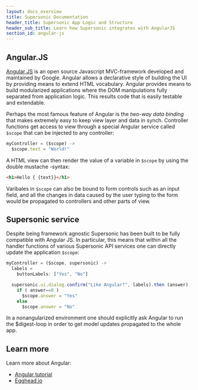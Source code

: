 ```yaml
---
layout: docs_overview
title: Supersonic Documentation
header_title: Supersonic App Logic and Structure
header_sub_title: Learn how Supersonic integrates with AngularJS
section_id: angular-js
---
```


## Angular.JS

[Angular JS](https://angularjs.org/) is an open source Javascript MVC-framework developed and maintained by Google. Angular allows a declarative style of building the UI by providing means to extend HTML vocabulary. Angular provides means to build modularized applications where the DOM manipulations fully separated from application logic. This results code that is easily testable and extendable.

Perhaps the most famous feature of Angular is the _two-way data binding_
that makes extremely easy to keep view layer and data in synch. Controller functions get access to view through a special Angular service called `$scope` that can be injected to any controller:

```js
myController = ($scope) ->
  $scope.text = "World!"
```

A HTML view can then render the value of a variable in `$scope` by using the double mustache -syntax:

```html
<h1>Hello { {text}}</h1>
```

Varibales in `$scope` can also be bound to form controls such as an input field, and all the changes in data caused by the user typing to the form would be propagated to controllers and other parts of view.

## Supersonic service

Despite being framework agnostic Supersonic has been built to be fully compatible with Angular JS. In particular, this means that within all the handler functions of various Supersonic API services one can directly update the application `$scope`:

```js
myController = ($scope, supersonic) ->
  labels =
    buttonLabels: ["Yes", "No"]

  supersonic.ui.dialog.confirm("Like Angular?", labels).then (answer) ->
    if ( answer==0 )
      $scope.answer = "Yes"
    else
      $scope.answer = "No"
```

In a nonangularized environment one should explicitly ask Angular to run the $digest-loop in order to get model updates propagated to the whole app.

## Learn more

Learn more about Angular:

 - [Angular tutorial](https://docs.angularjs.org/tutorial)
 - [Egghead.io](https://egghead.io/technologies/angularjs/)